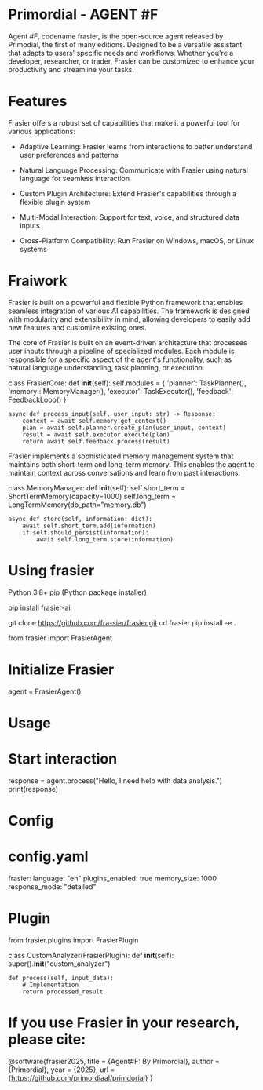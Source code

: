 # Primordial - AGENT #F

Agent #F, codename frasier, is the open-source agent released by Primodial, the first of many editions. Designed to be a versatile assistant that adapts to users' specific needs and workflows. Whether you're a developer, researcher, or trader, Frasier can be customized to enhance your productivity and streamline your tasks.

# Features
Frasier offers a robust set of capabilities that make it a powerful tool for various applications:

- Adaptive Learning: Frasier learns from interactions to better understand user preferences and patterns

- Natural Language Processing: Communicate with Frasier using natural language for seamless interaction

- Custom Plugin Architecture: Extend Frasier's capabilities through a flexible plugin system

- Multi-Modal Interaction: Support for text, voice, and structured data inputs

- Cross-Platform Compatibility: Run Frasier on Windows, macOS, or Linux systems



# Fraiwork

Frasier is built on a powerful and flexible Python framework that enables seamless integration of various AI capabilities. The framework is designed with modularity and extensibility in mind, allowing developers to easily add new features and customize existing ones.

The core of Frasier is built on an event-driven architecture that processes user inputs through a pipeline of specialized modules. Each module is responsible for a specific aspect of the agent's functionality, such as natural language understanding, task planning, or execution.


class FrasierCore:
    def __init__(self):
        self.modules = {
            'planner': TaskPlanner(),
            'memory': MemoryManager(),
            'executor': TaskExecutor(),
            'feedback': FeedbackLoop()
        }
        
    async def process_input(self, user_input: str) -> Response:
        context = await self.memory.get_context()
        plan = await self.planner.create_plan(user_input, context)
        result = await self.executor.execute(plan)
        return await self.feedback.process(result)

Frasier implements a sophisticated memory management system that maintains both short-term and long-term memory. This enables the agent to maintain context across conversations and learn from past interactions:


class MemoryManager:
    def __init__(self):
        self.short_term = ShortTermMemory(capacity=1000)
        self.long_term = LongTermMemory(db_path="memory.db")
        
    async def store(self, information: dict):
        await self.short_term.add(information)
        if self.should_persist(information):
            await self.long_term.store(information)



# Using frasier

Python 3.8+
pip (Python package installer)

pip install frasier-ai

git clone https://github.com/fra-sier/frasier.git
cd frasier
pip install -e .

from frasier import FrasierAgent

# Initialize Frasier
agent = FrasierAgent()

# Usage
# Start interaction
response = agent.process("Hello, I need help with data analysis.")
print(response)

# Config
# config.yaml
frasier:
  language: "en"
  plugins_enabled: true
  memory_size: 1000
  response_mode: "detailed"

# Plugin
from frasier.plugins import FrasierPlugin

class CustomAnalyzer(FrasierPlugin):
    def __init__(self):
        super().__init__("custom_analyzer")
    
    def process(self, input_data):
        # Implementation
        return processed_result




# If you use Frasier in your research, please cite:

@software{frasier2025,
  title = {Agent#F: By Primordial},
  author = {Primordial},
  year = {2025},
  url = {https://github.com/primordiaal/primdorial}
}



